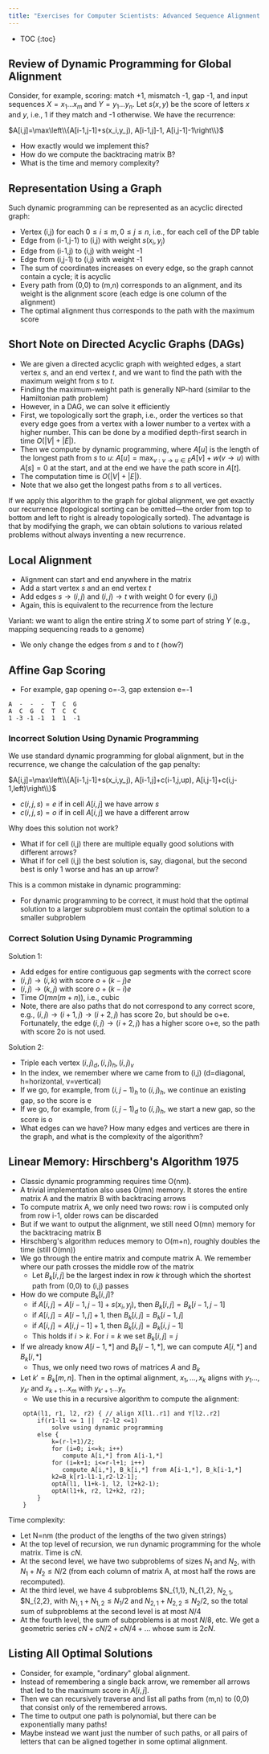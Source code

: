 ```yaml
---
title: "Exercises for Computer Scientists: Advanced Sequence Alignment Algorithms"
---
```


* TOC
{:toc}

## Review of Dynamic Programming for Global Alignment

Consider, for example, scoring: match +1, mismatch -1, gap -1, and input sequences $X=x_1\dots x_m$ and $Y=y_1\dots y_n$. Let $s(x,y)$ be the score of letters *x* and *y*, i.e., 1 if they match and -1 otherwise. We have the recurrence:

$A[i,j]=\max\left\\{A[i-1,j-1]+s(x_i,y_j), A[i-1,j]-1, A[i,j-1]-1\right\\}$

  - How exactly would we implement this?
  - How do we compute the backtracing matrix B?
  - What is the time and memory complexity?

## Representation Using a Graph

Such dynamic programming can be represented as an acyclic directed graph:

  - Vertex (i,j) for each $0\le i\le m, 0\le j \le n$, i.e., for each cell of the DP table
  - Edge from (i-1,j-1) to (i,j) with weight $s(x_i,y_j)$
  - Edge from (i-1,j) to (i,j) with weight -1
  - Edge from (i,j-1) to (i,j) with weight -1
  - The sum of coordinates increases on every edge, so the graph cannot contain a cycle; it is acyclic
  - Every path from (0,0) to (m,n) corresponds to an alignment, and its weight is the alignment score (each edge is one column of the alignment)
  - The optimal alignment thus corresponds to the path with the maximum score

## Short Note on Directed Acyclic Graphs (DAGs)

  - We are given a directed acyclic graph with weighted edges, a start vertex *s*, and an end vertex *t*, and we want to find the path with the maximum weight from *s* to *t*.
  - Finding the maximum-weight path is generally NP-hard (similar to the Hamiltonian path problem)
  - However, in a DAG, we can solve it efficiently
  - First, we topologically sort the graph, i.e., order the vertices so that every edge goes from a vertex with a lower number to a vertex with a higher number. This can be done by a modified depth-first search in time $O(|V|+|E|)$.
  - Then we compute by dynamic programming, where $A[u]$ is the length of the longest path from *s* to *u*:
    $A[u] = \max_{v:v\rightarrow u\in E} A[v]+w(v\rightarrow u)$
    with $A[s]=0$ at the start, and at the end we have the path score in $A[t]$.
  - The computation time is $O(|V|+|E|)$.
  - Note that we also get the longest paths from $s$ to all vertices.

If we apply this algorithm to the graph for global alignment, we get exactly our recurrence (topological sorting can be omitted—the order from top to bottom and left to right is already topologically sorted). The advantage is that by modifying the graph, we can obtain solutions to various related problems without always inventing a new recurrence.

## Local Alignment

  - Alignment can start and end anywhere in the matrix
  - Add a start vertex *s* and an end vertex *t*
  - Add edges $s\to(i,j)$ and $(i,j)\to t$ with weight 0 for every (i,j)
  - Again, this is equivalent to the recurrence from the lecture

Variant: we want to align the entire string *X* to some part of string *Y* (e.g., mapping sequencing reads to a genome)

  - We only change the edges from *s* and to *t* (how?)

## Affine Gap Scoring

  - For example, gap opening o=-3, gap extension e=-1

```
A  -  -  -  T  C  G
A  C  G  C  T  C  C
1 -3 -1 -1  1  1  -1
```

### Incorrect Solution Using Dynamic Programming

We use standard dynamic programming for global alignment, but in the recurrence, we change the calculation of the gap penalty:

$A[i,j]=\max\left\\{A[i-1,j-1]+s(x_i,y_j), A[i-1,j]+c(i-1,j,up), A[i,j-1]+c(i,j-1,left)\right\\}$


* $c(i,j,s) = e$ if in cell $A[i,j]$ we have arrow $s$
* $c(i,j,s) = o$ if in cell $A[i,j]$ we have a different arrow


Why does this solution not work?

  - What if for cell (i,j) there are multiple equally good solutions with different arrows?
  - What if for cell (i,j) the best solution is, say, diagonal, but the second best is only 1 worse and has an up arrow?

This is a common mistake in dynamic programming:

  - For dynamic programming to be correct, it must hold that the optimal solution to a larger subproblem must contain the optimal solution to a smaller subproblem

### Correct Solution Using Dynamic Programming

Solution 1:

  - Add edges for entire contiguous gap segments with the correct score
  - $(i,j)\rightarrow (i,k)$ with score $o+(k-j)e$
  - $(i,j)\rightarrow (k,j)$ with score $o+(k-i)e$
  - Time $O(mn(m+n))$, i.e., cubic
  - Note, there are also paths that do not correspond to any correct score, e.g., $(i,j)\rightarrow (i+1,j)\rightarrow (i+2,j)$ has score 2o, but should be o+e. Fortunately, the edge $(i,j)\rightarrow (i+2,j)$ has a higher score o+e, so the path with score 2o is not used.

Solution 2:

  - Triple each vertex $(i,j)_d, (i,j)_h, (i,j)_v$
  - In the index, we remember where we came from to (i,j) (d=diagonal, h=horizontal, v=vertical)
  - If we go, for example, from $(i,j-1)_h$ to $(i,j)_h$, we continue an existing gap, so the score is e
  - If we go, for example, from $(i,j-1)_d$ to $(i,j)_h$, we start a new gap, so the score is o
  - What edges can we have? How many edges and vertices are there in the graph, and what is the complexity of the algorithm?

## Linear Memory: Hirschberg's Algorithm 1975

  - Classic dynamic programming requires time O(nm).
  - A trivial implementation also uses O(mn) memory. It stores the entire matrix A and the matrix B with backtracing arrows
  - To compute matrix A, we only need two rows: row i is computed only from row i-1, older rows can be discarded
  - But if we want to output the alignment, we still need O(mn) memory for the backtracing matrix B
  - Hirschberg's algorithm reduces memory to O(m+n), roughly doubles the time (still O(mn))
  - We go through the entire matrix and compute matrix A. We remember where our path crosses the middle row of the matrix
    - Let $B_k[i,j]$ be the largest index in row *k* through which the shortest path from (0,0) to (i,j) passes
  - How do we compute $B_k[i,j]$?
    - if $A[i,j] = A[i-1,j-1]+s(x_i,y_j)$, then $B_k[i,j]=B_k[i-1,j-1]$
    - if $A[i,j]=A[i-1,j]+1$, then $B_k[i,j]=B_k[i-1,j]$
    - if $A[i,j]=A[i,j-1]+1$, then $B_k[i,j]=B_k[i,j-1]$
    - This holds if $i>k$. For $i=k$ we set $B_k[i,j]=j$
  - If we already know $A[i-1,*]$ and $B_k[i-1,*]$, we can compute $A[i,*]$ and $B_k[i,*]$
    - Thus, we only need two rows of matrices $A$ and $B_k$
  - Let $k'=B_k[m,n]$. Then in the optimal alignment, $x_1,\dots,x_k$ aligns with $y_1\dots,y_{k'}$ and $x_{k+1}\dots x_m$ with $y_{k'+1}\dots y_n$
    - We use this in a recursive algorithm to compute the alignment:

```
    optA(l1, r1, l2, r2) { // align X[l1..r1] and Y[l2..r2]
        if(r1-l1 <= 1 ||  r2-l2 <=1) 
            solve using dynamic programming
        else {
            k=(r-l+1)/2;
            for (i=0; i<=k; i++) 
               compute A[i,*] from A[i-1,*]
            for (i=k+1; i<=r-l+1; i++) 
               compute A[i,*], B_k[i,*] from A[i-1,*], B_k[i-1,*]
            k2=B_k[r1-l1-1,r2-l2-1];
            optA(l1, l1+k-1, l2, l2+k2-1); 
            optA(l1+k, r2, l2+k2, r2); 
        }
    }
```

Time complexity:

  - Let N=nm (the product of the lengths of the two given strings)
  - At the top level of recursion, we run dynamic programming for the whole matrix. Time is $cN$.
  - At the second level, we have two subproblems of sizes $N_1$ and $N_2$, with $N_1+N_2\le N/2$ (from each column of matrix A, at most half the rows are recomputed).
  - At the third level, we have 4 subproblems $N_{1,1}, N_{1,2}, $N_{2,1}$, $N_{2,2}, with $N_{1,1}+N_{1,2} \le N_1/2$ and $N_{2,1}+N_{2,2} \le N_2/2$, so the total sum of subproblems at the second level is at most $N/4$
  - At the fourth level, the sum of subproblems is at most $N/8$, etc.
We get a geometric series $cN+cN/2+cN/4+\dots$ whose sum is $2cN$.

## Listing All Optimal Solutions

  - Consider, for example, "ordinary" global alignment.
  - Instead of remembering a single back arrow, we remember all arrows that led to the maximum score in $A[i,j]$.
  - Then we can recursively traverse and list all paths from (m,n) to (0,0) that consist only of the remembered arrows.
  - The time to output one path is polynomial, but there can be exponentially many paths!
  - Maybe instead we want just the number of such paths, or all pairs of letters that can be aligned together in some optimal alignment.
